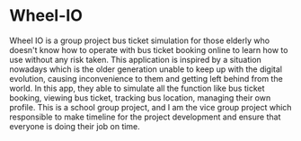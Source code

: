 # Wheel-IO
Wheel IO is a group project bus ticket simulation for those elderly who doesn't know how to operate with bus ticket booking online to learn how to use without any risk taken. This application is inspired by a situation nowadays which is the older generation unable to keep up with the digital evolution, causing inconvenience to them and getting left behind from the world. In this app, they able to simulate all the function like bus ticket booking, viewing bus ticket, tracking bus location, managing their own profile. This is a school group project, and I am the vice group project which responsible to make timeline for the project development and ensure that everyone is doing their job on time.
